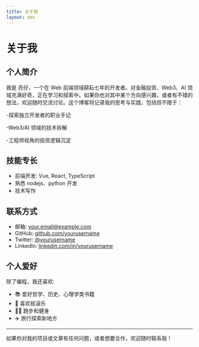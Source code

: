 ```yaml
---
title: 关于我
layout: doc
---
```


# 关于我

## 个人简介

我是 亮仔，一个在 Web 前端领域耕耘七年的开发者。对金融投资、Web3、AI 领域充满好奇，正在学习和探索中。如果你也对其中某个方向感兴趣，或者有不错的想法，欢迎随时交流讨论。这个博客将记录我的思考与实践，包括但不限于：

-探索独立开发者的职业手记

-Web3/AI 领域的技术拆解

-工程师视角的投资逻辑沉淀

## 技能专长

- 前端开发: Vue, React, TypeScript
- 熟悉 nodejs、python 开发
- 技术写作

<!-- ## 工作经历

### 高级前端开发工程师 | ABC 科技有限公司

_2023 年至今_

- 负责公司核心产品的前端架构设计和开发
- 优化前端性能，提升用户体验
- 指导初级开发人员，组织技术分享会

### 前端开发工程师 | XYZ 互联网公司

_2020 年 - 2023 年_

- 参与多个 Web 应用项目的开发
- 实现响应式设计，确保跨设备兼容性
- 与设计和后端团队紧密合作，确保产品质量

## 教育背景

### 计算机科学学士 | 某大学

_2016 年 - 2020 年_

- 主修计算机科学
- 辅修交互设计 -->

## 联系方式

- 邮箱: your.email@example.com
- GitHub: [github.com/yourusername](https://github.com/yourusername)
- Twitter: [@yourusername](https://twitter.com/yourusername)
- LinkedIn: [linkedin.com/in/yourusername](https://linkedin.com/in/yourusername)

## 个人爱好

除了编程，我还喜欢:

- 📚 爱好哲学、历史、心理学类书籍
- 🎵 喜欢摇滚乐
- 🏃‍♂️ 跑步和健身
- ✈️ 旅行探索新地方

---

如果你对我的项目或文章有任何问题，或者想要合作，欢迎随时联系我！
